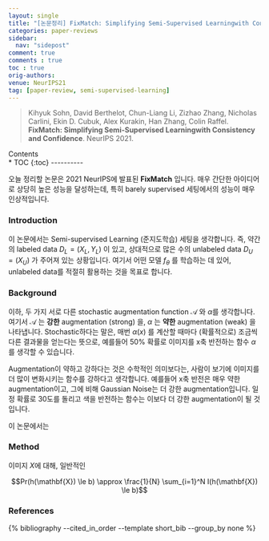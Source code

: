 ```yaml
---
layout: single
title: "[논문정리] FixMatch: Simplifying Semi-Supervised Learningwith Consistency and Confidence"
categories: paper-reviews
sidebar:
  nav: "sidepost"
comment: true
comments : true
toc : true
orig-authors: 
venue: NeurIPS21
tag: [paper-review, semi-supervised-learning] 
---
```


> Kihyuk Sohn, David Berthelot, Chun-Liang Li, Zizhao Zhang, Nicholas Carlini, Ekin D. Cubuk, Alex Kurakin, Han Zhang, Colin Raffel.  **FixMatch: Simplifying Semi-Supervised Learningwith Consistency and Confidence**. NeurIPS 2021.

<div id="toc">
Contents
</div>
* TOC
{:toc}
----------

오늘 정리할 논문은 2021 NeurIPS에 발표된 **FixMatch**   입니다. 
매우 간단한 아이디어로 상당히 높은 성능을 달성하는데, 특히 barely supervised 세팅에서의 성능이 매우 인상적입니다. 

### Introduction
이 논문에서는 Semi-supervised Learning (준지도학습) 세팅을 생각합니다. 
즉, 약간의 labeled data $D_L = (X_L, Y_L)$ 이 있고,
상대적으로 많은 수의 unlabeled data $D_U = (X_U)$ 가 주어져 있는 상황입니다. 
여기서 어떤 모델 $f_\theta$ 를 학습하는 데 있어, unlabeled data를 적절히 활용하는 것을 목표로 합니다. 

### Background
이하, 두 가지 서로 다른 stochastic augmentation function $\mathcal{A}$ 와 $\alpha$를 생각합니다. 여기서 $\mathcal{A}$ 는 **강한** augmentation (strong) 을, $\alpha$ 는 **약한** augmentation (weak) 을 나타냅니다. 
Stochastic하다는 말은, 매번 $\alpha(x)$ 를 계산할 때마다 (확률적으로) 조금씩 다른 결과물을 얻는다는 뜻으로, 
예를들어 50% 확률로 이미지를 x축 반전하는 함수 $\alpha$를 생각할 수 있습니다.

Augmentation이 약하고 강하다는 것은 수학적인 의미보다는, 사람이 보기에 이미지를 더 많이 변화시키는 함수를 강하다고 생각합니다. 예를들어 x축 반전은 매우 약한 augmentation이고, 그에 비해 Gaussian Noise는 더 강한 augmentation입니다. 일정 확률로 30도를 돌리고 색을 반전하는 함수는 이보다 더 강한 augmentation이 될 것입니다. 

이 논문에서는 


### Method
이미지 $X$에 대해, 일반적인 

$$Pr(h(\mathbf{X}) \le b) \approx \frac{1}{N} \sum_{i=1}^N I(h(\mathbf{X}) \le b)$$

### References
{% bibliography --cited_in_order --template short_bib --group_by none %}

